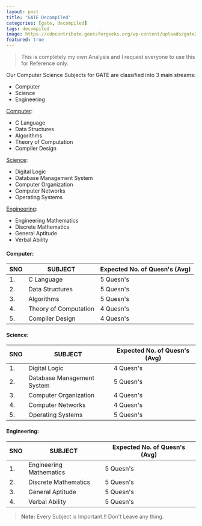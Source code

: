 ```yaml
---
layout: post
title: "GATE Decompiled"
categories: [gate, decompiled]
tags: decompiled
image: https://cdncontribute.geeksforgeeks.org/wp-content/uploads/gate2019strat-1.png
featured: true
---
```


> This is completely my own Analysis and I request everyone to use this for Reference only. 

Our Computer Science Subjects for GATE are classified into 3 main streams:
- Computer
- Science
- Engineering

[Computer](#Computer):
- C Language
- Data Structures
- Algorithms
- Theory of Computation
- Compiler Design

[Science](#Science):
- Digital Logic
- Database Management System
- Computer Organization
- Computer Networks
- Operating Systems

[Engineering](#Engineering):
- Engineering Mathematics
- Discrete Mathematics
- General Aptitude
- Verbal Ability

#### Computer: 

|SNO | SUBJECT  | Expected No. of Quesn's (Avg) |
|--|------ |----------|
|1. | C Language | 5 Quesn's|
|2. | Data Structures | 5 Quesn's|
|3. | Algorithms | 5 Quesn's|
|4. | Theory of Computation | 4 Quesn's |
|5. | Compiler Design |4 Quesn's|

#### Science:

|SNO | SUBJECT  | Expected No. of Quesn's (Avg) |
|--|------ |----------|
|1. | Digital Logic | 4 Quesn's|
|2. | Database Management System | 5 Quesn's|
|3. | Computer Organization | 4 Quesn's|
|4. | Computer Networks | 4 Quesn's |
|5. | Operating Systems | 5 Quesn's |

#### Engineering:

|SNO | SUBJECT  | Expected No. of Quesn's (Avg) |
|--|------ |----------|
|1. | Engineering Mathematics | 5 Quesn's|
|2. | Discrete Mathematics | 5 Quesn's |
|3. | General Aptitude | 5 Quesn's  |
|4. | Verbal Ability |5 Quesn's |


> **Note:** Every Subject is Important.!! Don't Leave any thing.


